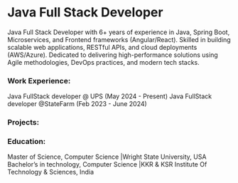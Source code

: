 # Java Full Stack Developer 
Java Full Stack Developer with 6+ years of experience in Java, Spring Boot, Microservices, and Frontend frameworks (Angular/React). Skilled in building scalable web applications, RESTful APIs, and cloud deployments (AWS/Azure). Dedicated to delivering high-performance solutions using Agile methodologies, DevOps practices, and modern tech stacks.

### Work Experience:
Java FullStack developer @ UPS (May 2024 - Present)
Java FullStack developer @StateFarm (Feb 2023 - June 2024)


### Projects:















### Education:
Master of Science, Computer Science |Wright State University, USA 
Bachelor’s in technology, Computer Science |KKR & KSR Institute Of Technology & Sciences, India
